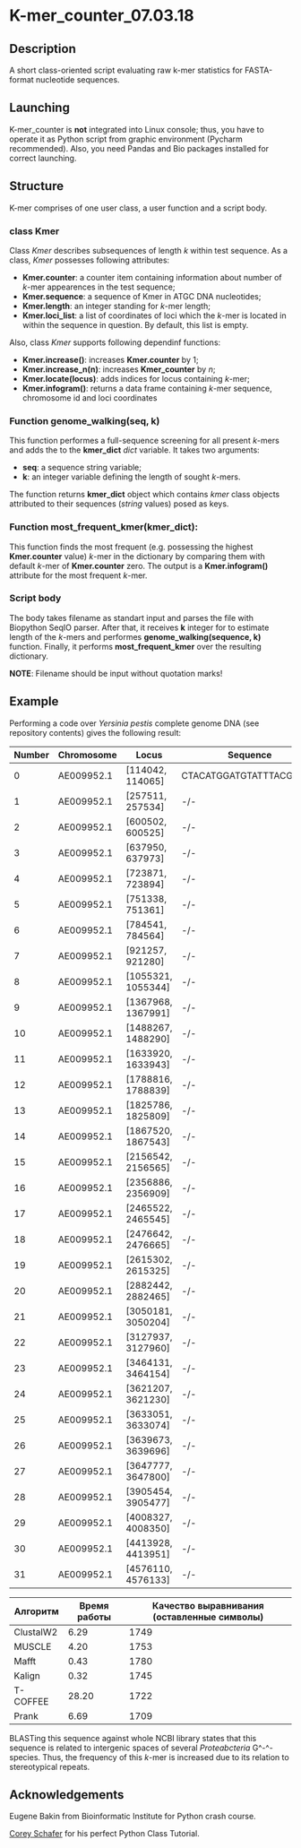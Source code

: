 # K-mer_counter_07.03.18

## Description
A short class-oriented script evaluating raw k-mer statistics for FASTA-format nucleotide sequences.

## Launching
K-mer_counter is **not** integrated into Linux console; thus, you have to operate it as Python script from graphic environment (Pycharm recommended). Also, you need Pandas and Bio packages installed for correct launching.

## Structure
K-mer comprises of one user class, a user function and a script body.

### class Kmer

Class *Kmer* describes subsequences of length *k* within test sequence. As a class, *Kmer* possesses following attributes:

+ **Kmer.counter**: a counter item containing information about number of *k*-mer appearences in the test sequence;
+ **Kmer.sequence**: a sequence of Kmer in ATGC DNA nucleotides;
+ **Kmer.length**: an integer standing for *k*-mer length;
+ **Kmer.loci_list**: a list of coordinates of loci which the *k*-mer is located in within the sequence in question. By default, this list is empty.

Also, class *Kmer* supports following dependinf functions:

+ **Kmer.increase()**: increases **Kmer.counter** by 1;
+ **Kmer.increase_n(n)**: increases **Kmer_counter** by *n*;
+ **Kmer.locate(locus)**: adds indices for locus containing *k*-mer;
+ **Kmer.infogram()**: returns a data frame containing *k*-mer sequence, chromosome id and loci coordinates

### Function genome_walking(seq, k)

This function performes a full-sequence screening for all present *k*-mers and adds the to the **kmer_dict** *dict* variable. It takes two arguments:

+ **seq**: a sequence string variable;
+ **k**: an integer variable defining the length of sought *k*-mers.

The function returns **kmer_dict** object which contains *kmer* class objects attributed to their sequences (*string* values) posed as keys.

### Function most_frequent_kmer(kmer_dict):

This function finds the most frequent (e.g. possessing the highest **Kmer.counter** value) *k*-mer in the dictionary by comparing them with default *k*-mer of **Kmer.counter** zero. The output is a **Kmer.infogram()** attribute for the most frequent *k*-mer.

### Script body

The body takes filename as standart input and parses the file with Biopython SeqIO parser. After that, it receives **k** integer for to estimate length of the *k*-mers and performes **genome_walking(sequence, k)** function. Finally, it performs **most_frequent_kmer** over the resulting dictionary.

**NOTE**: Filename should be input without quotation marks!


## Example

Performing a code over *Yersinia pestis* complete genome DNA (see repository contents) gives the following result:


|Number    |Chromosome    |          Locus                 | Sequence |
|--- | --- | --- | ---    
|0   |AE009952.1    |[114042, 114065]                |CTACATGGATGTATTTACGGCGT|
|1   |AE009952.1    |[257511, 257534]                |      -/- |
|2   |AE009952.1    |[600502, 600525]                |      -/- |
|3   |AE009952.1    |[637950, 637973]                |      -/- |
|4   |AE009952.1    |[723871, 723894]                |      -/- |
|5   |AE009952.1    |[751338, 751361]                |      -/- |
|6   |AE009952.1    |[784541, 784564]                |      -/- |
|7   |AE009952.1    |[921257, 921280]                |      -/- |
|8   |AE009952.1    |[1055321, 1055344]              |      -/- |
|9   |AE009952.1    |[1367968, 1367991]              |      -/- |
|10  |AE009952.1    |[1488267, 1488290]              |      -/- |
|11  |AE009952.1    |[1633920, 1633943]              |      -/- |
|12  |AE009952.1    |[1788816, 1788839]              |      -/- |
|13  |AE009952.1    |[1825786, 1825809]              |      -/- |
|14  |AE009952.1    |[1867520, 1867543]              |      -/- |
|15  |AE009952.1    |[2156542, 2156565]              |      -/- |
|16  |AE009952.1    |[2356886, 2356909]              |      -/- |
|17  |AE009952.1    |[2465522, 2465545]              |      -/- |
|18  |AE009952.1    |[2476642, 2476665]              |      -/- |
|19  |AE009952.1    |[2615302, 2615325]              |      -/- |
|20  |AE009952.1    |[2882442, 2882465]              |      -/- |
|21  |AE009952.1    |[3050181, 3050204]              |      -/- |
|22  |AE009952.1    |[3127937, 3127960]              |      -/- |
|23  |AE009952.1    |[3464131, 3464154]              |      -/- |
|24  |AE009952.1    |[3621207, 3621230]              |      -/- |
|25  |AE009952.1    |[3633051, 3633074]              |      -/- |
|26  |AE009952.1    |[3639673, 3639696]              |      -/- |
|27  |AE009952.1    |[3647777, 3647800]              |      -/- |
|28  |AE009952.1    |[3905454, 3905477]              |      -/- |
|29  |AE009952.1    |[4008327, 4008350]              |      -/- |
|30  |AE009952.1    |[4413928, 4413951]              |      -/- |
|31  |AE009952.1    |[4576110, 4576133]              |      -/- |


| Алгоритм  | Время работы | Качество выравнивания (оставленные символы) |
|---------|------------|-------------------------------------------|
| ClustalW2 | 6.29         | 1749                                        |
| MUSCLE    | 4.20         | 1753                                        |
| Mafft     | 0.43         | 1780                                        |
| Kalign    | 0.32         | 1745                                        | 
| T-COFFEE  | 28.20        | 1722                                        |
| Prank     | 6.69         | 1709                                        |


BLASTing this sequence against whole NCBI library states that this sequence is related to intergenic spaces of several *Proteabcteria* G^-^-species. Thus, the frequency of this *k*-mer is increased due to its relation to stereotypical repeats.

## Acknowledgements
Eugene Bakin from Bioinformatic Institute for Python crash course.

[Corey Schafer](https://www.youtube.com/channel/UCCezIgC97PvUuR4_gbFUs5g) for his perfect Python Class Tutorial. 
